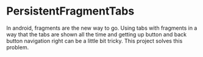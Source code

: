 PersistentFragmentTabs
======================

In android, fragments are the new way to go. Using tabs with fragments in a way that the tabs are shown all the time and getting up button and back button navigation right can be a little bit tricky. This project solves this problem.